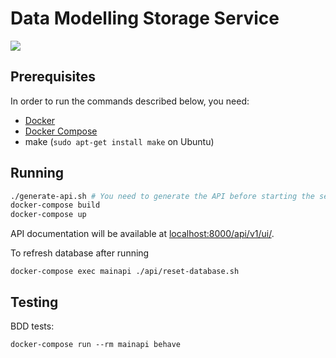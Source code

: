 # Data Modelling Storage Service

![](https://github.com/equinor/data-modelling-storage-service/workflows/Testing/badge.svg)

## Prerequisites

In order to run the commands described below, you need:
- [Docker](https://www.docker.com/) 
- [Docker Compose](https://docs.docker.com/compose/)
- make (`sudo apt-get install make` on Ubuntu)

## Running

```bash
./generate-api.sh # You need to generate the API before starting the service
docker-compose build
docker-compose up
```

API documentation will be available at [localhost:8000/api/v1/ui/](http://localhost:8000/api/v1/ui/).

To refresh database after running 
```
docker-compose exec mainapi ./api/reset-database.sh
```

## Testing

BDD tests:

```
docker-compose run --rm mainapi behave
```
